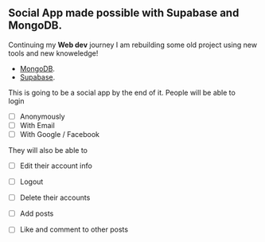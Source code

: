 ## Social App made possible with Supabase and MongoDB.

Continuing my **Web dev** journey I am rebuilding some old project using new tools and new knoweledge!
+ [MongoDB](https://cloud.mongodb.com).
+ [Supabase](https://supabase.com).

This is going to be a social app by the end of it. People will be able to  
login
- [ ] Anonymously
- [ ] With Email
- [ ] With Google / Facebook

They will also be able to 
- [ ] Edit their account info
- [ ] Logout
- [ ] Delete their accounts
- [ ] Add posts
- [ ] Like and comment to other posts

